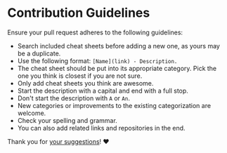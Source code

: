 # Contribution Guidelines

Ensure your pull request adheres to the following guidelines:

- Search included cheat sheets before adding a new one, as yours may be a duplicate.
- Use the following format: `[Name](link) - Description.`
- The cheat sheet should be put into its appropriate category. Pick the one you think is closest if you are not sure.
- Only add cheat sheets you think are awesome.
- Start the description with a capital and end with a full stop.
- Don't start the description with `A` or `An`.
- New categories or improvements to the existing categorization are welcome.
- Check your spelling and grammar.
- You can also add related links and repositories in the end.

Thank you for [your suggestions](../../edit/master/README.md)! ♥️
